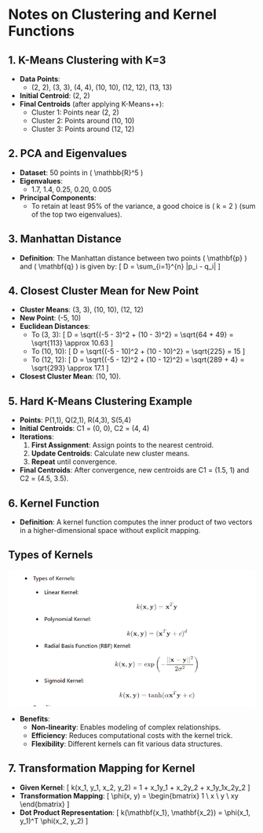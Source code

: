 # Notes on Clustering and Kernel Functions

## 1. K-Means Clustering with K=3
- **Data Points**: 
  - (2, 2), (3, 3), (4, 4), (10, 10), (12, 12), (13, 13)
- **Initial Centroid**: (2, 2)
- **Final Centroids** (after applying K-Means++):
  - Cluster 1: Points near (2, 2)
  - Cluster 2: Points around (10, 10)
  - Cluster 3: Points around (12, 12)

## 2. PCA and Eigenvalues
- **Dataset**: 50 points in \( \mathbb{R}^5 \)
- **Eigenvalues**: 
  - 1.7, 1.4, 0.25, 0.20, 0.005
- **Principal Components**: 
  - To retain at least 95% of the variance, a good choice is \( k = 2 \) (sum of the top two eigenvalues).

## 3. Manhattan Distance
- **Definition**: The Manhattan distance between two points \( \mathbf{p} \) and \( \mathbf{q} \) is given by:
  \[
  D = \sum_{i=1}^{n} |p_i - q_i|
  \]

## 4. Closest Cluster Mean for New Point
- **Cluster Means**: (3, 3), (10, 10), (12, 12)
- **New Point**: (-5, 10)
- **Euclidean Distances**:
  - To (3, 3): 
    \[
    D = \sqrt{(-5 - 3)^2 + (10 - 3)^2} = \sqrt{64 + 49} = \sqrt{113} \approx 10.63
    \]
  - To (10, 10): 
    \[
    D = \sqrt{(-5 - 10)^2 + (10 - 10)^2} = \sqrt{225} = 15
    \]
  - To (12, 12): 
    \[
    D = \sqrt{(-5 - 12)^2 + (10 - 12)^2} = \sqrt{289 + 4} = \sqrt{293} \approx 17.1
    \]
- **Closest Cluster Mean**: (10, 10).

## 5. Hard K-Means Clustering Example
- **Points**: P(1,1), Q(2,1), R(4,3), S(5,4)
- **Initial Centroids**: C1 = (0, 0), C2 = (4, 4)
- **Iterations**:
  1. **First Assignment**: Assign points to the nearest centroid.
  2. **Update Centroids**: Calculate new cluster means.
  3. **Repeat** until convergence.
- **Final Centroids**: After convergence, new centroids are C1 = (1.5, 1) and C2 = (4.5, 3.5).

## 6. Kernel Function
- **Definition**: A kernel function computes the inner product of two vectors in a higher-dimensional space without explicit mapping.
## Types of Kernels

![Types of Kernels](images/Screenshot_1.png)

- **Benefits**:
  - **Non-linearity**: Enables modeling of complex relationships.
  - **Efficiency**: Reduces computational costs with the kernel trick.
  - **Flexibility**: Different kernels can fit various data structures.

## 7. Transformation Mapping for Kernel
- **Given Kernel**: 
  \[
  k(x_1, y_1, x_2, y_2) = 1 + x_1y_1 + x_2y_2 + x_1y_1x_2y_2
  \]
- **Transformation Mapping**:
  \[
  \phi(x, y) = \begin{bmatrix} 1 \\ x \\ y \\ xy \end{bmatrix}
  \]
- **Dot Product Representation**: 
  \[
  k(\mathbf{x_1}, \mathbf{x_2}) = \phi(x_1, y_1)^T \phi(x_2, y_2)
  \]
